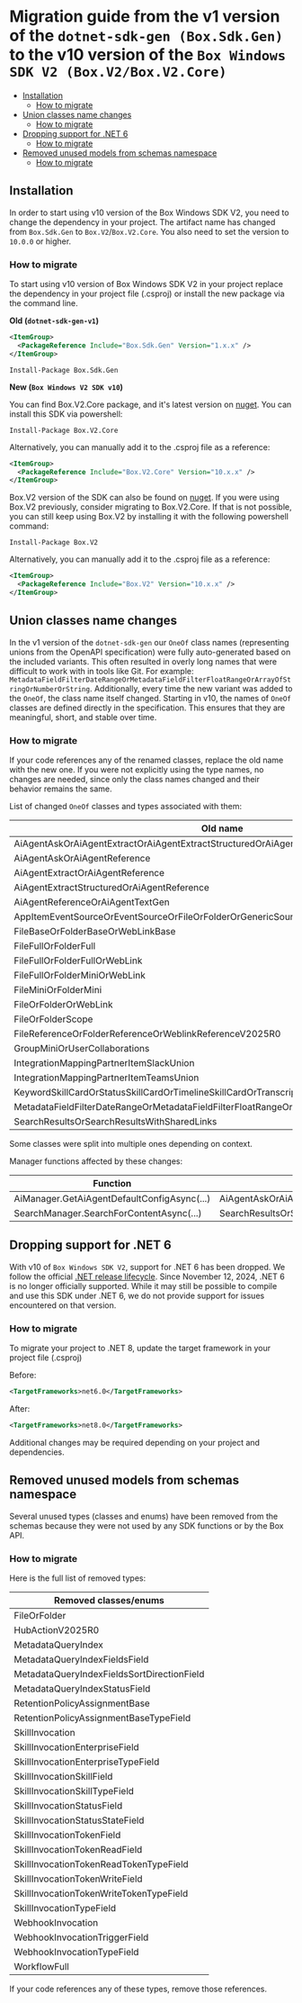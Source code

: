 # Migration guide from the v1 version of the `dotnet-sdk-gen (Box.Sdk.Gen)` to the v10 version of the `Box Windows SDK V2 (Box.V2/Box.V2.Core)`

<!-- START doctoc generated TOC please keep comment here to allow auto update -->
<!-- DON'T EDIT THIS SECTION, INSTEAD RE-RUN doctoc TO UPDATE -->

- [Installation](#installation)
  - [How to migrate](#how-to-migrate)
- [Union classes name changes](#union-classes-name-changes)
  - [How to migrate](#how-to-migrate-1)
- [Dropping support for .NET 6](#dropping-support-for-net-6)
  - [How to migrate](#how-to-migrate-2)
- [Removed unused models from schemas namespace](#removed-unused-models-from-schemas-namespace)
  - [How to migrate](#how-to-migrate-3)

<!-- END doctoc generated TOC please keep comment here to allow auto update -->

## Installation

In order to start using v10 version of the Box Windows SDK V2, you need to change the dependency in your project.
The artifact name has changed from `Box.Sdk.Gen` to `Box.V2`/`Box.V2.Core`.
You also need to set the version to `10.0.0` or higher.

### How to migrate

To start using v10 version of Box Windows SDK V2 in your project replace the dependency in your project file (.csproj)
or install the new package via the command line.

**Old (`dotnet-sdk-gen-v1`)**

```xml
<ItemGroup>
  <PackageReference Include="Box.Sdk.Gen" Version="1.x.x" />
</ItemGroup>
```

```console
Install-Package Box.Sdk.Gen
```

**New (`Box Windows V2 SDK v10`)**

You can find Box.V2.Core package, and it's latest version on [nuget](https://www.nuget.org/packages/Box.V2.Core).
You can install this SDK via powershell:

```pwsh
Install-Package Box.V2.Core
```

Alternatively, you can manually add it to the .csproj file as a reference:

```xml
<ItemGroup>
  <PackageReference Include="Box.V2.Core" Version="10.x.x" />
</ItemGroup>
```

Box.V2 version of the SDK can also be found on [nuget](https://www.nuget.org/packages/Box.V2).
If you were using Box.V2 previously, consider migrating to Box.V2.Core.
If that is not possible, you can still keep using Box.V2 by installing it with the following powershell command:

```pwsh
Install-Package Box.V2
```

Alternatively, you can manually add it to the .csproj file as a reference:

```xml
<ItemGroup>
  <PackageReference Include="Box.V2" Version="10.x.x" />
</ItemGroup>
```

## Union classes name changes

In the v1 version of the `dotnet-sdk-gen` our `OneOf` class names (representing unions from the OpenAPI specification) were fully auto-generated based on the included variants.
This often resulted in overly long names that were difficult to work with in tools like Git. For example: `MetadataFieldFilterDateRangeOrMetadataFieldFilterFloatRangeOrArrayOfStringOrNumberOrString`. Additionally, every time the new variant was added to the `OneOf`, the class name itself changed.
Starting in v10, the names of `OneOf` classes are defined directly in the specification. This ensures that they are meaningful, short, and stable over time.

### How to migrate

If your code references any of the renamed classes, replace the old name with the new one.
If you were not explicitly using the type names, no changes are needed, since only the class names changed and their behavior remains the same.

List of changed `OneOf` classes and types associated with them:

| Old name                                                                                   | New name                                                           |
| ------------------------------------------------------------------------------------------ | ------------------------------------------------------------------ |
| AiAgentAskOrAiAgentExtractOrAiAgentExtractStructuredOrAiAgentTextGen                       | AiAgent                                                            |
| AiAgentAskOrAiAgentReference                                                               | AiAskAgent                                                         |
| AiAgentExtractOrAiAgentReference                                                           | AiExtractAgent                                                     |
| AiAgentExtractStructuredOrAiAgentReference                                                 | AiExtractStructuredAgent                                           |
| AiAgentReferenceOrAiAgentTextGen                                                           | AiTextGenAgent                                                     |
| AppItemEventSourceOrEventSourceOrFileOrFolderOrGenericSourceOrUser                         | EventSourceResource                                                |
| FileBaseOrFolderBaseOrWebLinkBase                                                          | AppItemAssociatedItem                                              |
| FileFullOrFolderFull                                                                       | MetadataQueryResultItem                                            |
| FileFullOrFolderFullOrWebLink                                                              | SearchResultWithSharedLinkItem/RecentItemResource/SearchResultItem |
| FileFullOrFolderMiniOrWebLink                                                              | Item                                                               |
| FileMiniOrFolderMini                                                                       | Resource                                                           |
| FileOrFolderOrWebLink                                                                      | LegalHoldPolicyAssignedItem/CollaborationItem                      |
| FileOrFolderScope                                                                          | ResourceScope                                                      |
| FileReferenceOrFolderReferenceOrWeblinkReferenceV2025R0                                    | HubItemReferenceV2025R0                                            |
| GroupMiniOrUserCollaborations                                                              | CollaborationAccessGrantee                                         |
| IntegrationMappingPartnerItemSlackUnion                                                    | IntegrationMappingPartnerItemSlack                                 |
| IntegrationMappingPartnerItemTeamsUnion                                                    | IntegrationMappingPartnerItemTeams                                 |
| KeywordSkillCardOrStatusSkillCardOrTimelineSkillCardOrTranscriptSkillCard                  | SkillCard                                                          |
| MetadataFieldFilterDateRangeOrMetadataFieldFilterFloatRangeOrArrayOfStringOrNumberOrString | MetadataFilterValue                                                |
| SearchResultsOrSearchResultsWithSharedLinks                                                | SearchResultsResponse                                              |

Some classes were split into multiple ones depending on context.

Manager functions affected by these changes:

| Function                                    | Old return type                                                      | New return type       |
| ------------------------------------------- | -------------------------------------------------------------------- | --------------------- |
| AiManager.GetAiAgentDefaultConfigAsync(...) | AiAgentAskOrAiAgentExtractOrAiAgentExtractStructuredOrAiAgentTextGen | AiAgent               |
| SearchManager.SearchForContentAsync(...)    | SearchResultsOrSearchResultsWithSharedLinks                          | SearchResultsResponse |

## Dropping support for .NET 6

With v10 of `Box Windows SDK V2`, support for .NET 6 has been dropped.
We follow the official [.NET release lifecycle](https://dotnet.microsoft.com/en-us/platform/support/policy/dotnet-core).
Since November 12, 2024, .NET 6 is no longer officially supported. While it may still be possible to compile and use this SDK under .NET 6, we do not provide support for issues encountered on that version.

### How to migrate

To migrate your project to .NET 8, update the target framework in your project file (.csproj)

Before:

```xml
<TargetFrameworks>net6.0</TargetFrameworks>
```

After:

```xml
<TargetFrameworks>net8.0</TargetFrameworks>
```

Additional changes may be required depending on your project and dependencies.

## Removed unused models from schemas namespace

Several unused types (classes and enums) have been removed from the schemas because they were not used by any SDK functions or by the Box API.

### How to migrate

Here is the full list of removed types:

| Removed classes/enums                      |
| ------------------------------------------ |
| FileOrFolder                               |
| HubActionV2025R0                           |
| MetadataQueryIndex                         |
| MetadataQueryIndexFieldsField              |
| MetadataQueryIndexFieldsSortDirectionField |
| MetadataQueryIndexStatusField              |
| RetentionPolicyAssignmentBase              |
| RetentionPolicyAssignmentBaseTypeField     |
| SkillInvocation                            |
| SkillInvocationEnterpriseField             |
| SkillInvocationEnterpriseTypeField         |
| SkillInvocationSkillField                  |
| SkillInvocationSkillTypeField              |
| SkillInvocationStatusField                 |
| SkillInvocationStatusStateField            |
| SkillInvocationTokenField                  |
| SkillInvocationTokenReadField              |
| SkillInvocationTokenReadTokenTypeField     |
| SkillInvocationTokenWriteField             |
| SkillInvocationTokenWriteTokenTypeField    |
| SkillInvocationTypeField                   |
| WebhookInvocation                          |
| WebhookInvocationTriggerField              |
| WebhookInvocationTypeField                 |
| WorkflowFull                               |

If your code references any of these types, remove those references.
